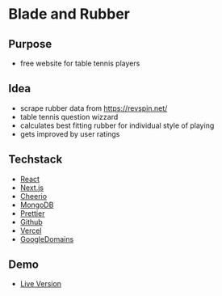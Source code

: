 # Blade and Rubber

## Purpose
- free website for table tennis players

## Idea
- scrape rubber data from https://revspin.net/
- table tennis question wizzard
- calculates best fitting rubber for individual style of playing
- gets improved by user ratings

## Techstack
- [React](https://reactjs.org/)
- [Next.js](https://nextjs.org/)
- [Cheerio](https://www.npmjs.com/package/cheerio)
- [MongoDB](https://www.mongodb.com/de-de)
- [Prettier](https://prettier.io/)
- [Github](https://github.com/)
- [Vercel](https://vercel.com/)
- [GoogleDomains](https://domains.google.com/)

## Demo 
- [Live Version](https://www.blade-rubber.com)
